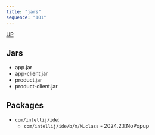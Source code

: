 ```yaml
---
title: "jars"
sequence: "101"
---
```


[UP](/ide/intellij-idea-index.html)

## Jars

- app.jar
- app-client.jar
- product.jar
- product-client.jar

## Packages

- `com/intellij/ide`:
    - `com/intellij/ide/b/m/M.class` - 2024.2.1:NoPopup

